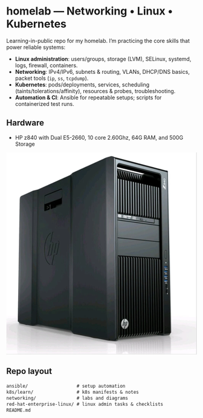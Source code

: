 # homelab — Networking • Linux • Kubernetes

Learning-in-public repo for my homelab. I’m practicing the core skills that power reliable systems:

- **Linux administration**: users/groups, storage (LVM), SELinux, systemd, logs, firewall, containers.
- **Networking**: IPv4/IPv6, subnets & routing, VLANs, DHCP/DNS basics, packet tools (`ip`, `ss`, `tcpdump`).
- **Kubernetes**: pods/deployments, services, scheduling (taints/tolerations/affinity), resources & probes, troubleshooting.
- **Automation & CI**: Ansible for repeatable setups; scripts for containerized test runs.
## Hardware
- HP z840 with Dual E5-2660, 10 core 2.60Ghz, 64G RAM, and 500G Storage
<img src="https://github.com/matoanbach/homelab/blob/main/images/hardware.png"/>

## Repo layout
```
ansible/                  # setup automation
k8s/learn/                # k8s manifests & notes
networking/               # labs and diagrams
red-hat-enterprise-linux/ # linux admin tasks & checklists
README.md
```
